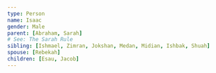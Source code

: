 ```yaml
---
type: Person
name: Isaac
gender: Male
parent: [Abraham, Sarah]
# See: The Sarah Rule
sibling: [Ishmael, Zimran, Jokshan, Medan, Midian, Ishbak, Shuah]
spouse: [Rebekah]
children: [Esau, Jacob]
---
```

